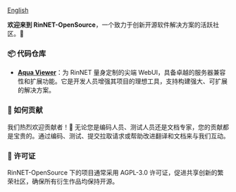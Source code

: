 [English](https://github.com/RinNET-OpenSource/.github/blob/main/profile/README.md)

**欢迎来到 RinNET-OpenSource**，一个致力于创新开源软件解决方案的活跃社区。🚀

### 📦 代码仓库

- **[Aqua Viewer](https://github.com/RinNET-OpenSource/aqua_viewer)**：为 RinNET 量身定制的尖端 WebUI，具备卓越的服务器兼容性和扩展功能。它是开发人员增强其项目的理想工具，支持构建强大、可扩展的解决方案。

### 🤝 如何贡献

我们热烈欢迎贡献者！🌟 无论您是编码人员、测试人员还是文档专家，您的贡献都是宝贵的。通过编码、测试、提交拉取请求或帮助改进翻译和文档来与我们互动。

### 📜 许可证

RinNET-OpenSource 下的项目通常采用 AGPL-3.0 许可证，促进共享创新的繁荣社区，确保所有衍生作品均保持开源。
